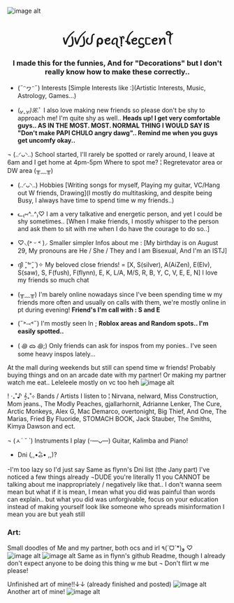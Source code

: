 ![image alt](https://github.com/Pleasant-Pearlescent/Pleasant-Pearlescent/blob/dd31057f3a9e253258b05dc34299f1bf3762f239/IMG_20250519_022251.jpg)
<h1 align="center">ꪜ꠸ꪜ꠸ᦔ ρꫀꪖ᥅ꪶꫀᦓᥴꫀꪀꪻ</h1>
<h3 align="center">I made this for the funnies, And for "Decorations" but I don't really know how to make these correctly..</h3>

- (˶ᵔヮᵔ˶) Interests [Simple Interests like :](Artistic Interests, Music, Astrology, Games...)

- (*ᴗ͈ˬᴗ͈)ꕤ*.ﾟ I also love making new friends so please don't be shy to approach me! I'm quite shy as well.. **Heads up! I get very comfortable guys.. AS IN THE MOST. MOST. NORMAL THING I WOULD SAY IS "Don't make PAPI CHULO angry dawg".. Remind me when you guys get uncomfy okay..**


 ¬ (..◜ᴗ◝..) School started, I'll rarely be spotted or rarely around, I leave at 6am and I get home at 4pm-5pm
 Where to spot me? ¦ Regretevator area or DW area (╥﹏╥)


- (..◜ᴗ◝..) Hobbies [Writing songs for myself, Playing my guitar, VC/Hang out W friends, Drawing](I mostly do multitasking, and despite being Busy, I always have time to spend time w my friends..)

- ᓚ₍⑅^..^₎♡ I am a very talkative and energetic person, and yet I could be shy sometimes.. [When I make friends, I mostly whisper to the person and ask them to sit with me when I do have the courage to do so..]

- ♡⸜(˃ ᵕ ˂ )⸝ Smaller simpler Infos about me : [My birthday is on August 29, My pronouns are He / She / They and I am Bisexual, And I'm an ISTJ]

- ദ്ദി ˉ͈̀꒳ˉ͈́ )✧ My beloved close friends! = [X, S(silver), A(AiZen), E(Elv), S(saw), S, F(fush), F(flynn), E, K, L/A, M/S, R, B, Y, C, V, E, E, N] I love my friends so much chat

- (╥﹏╥) I'm barely online nowadays since I've been spending time w my friends more often and usually on calls with them, we're mostly online in pt during evening! **Friend's I'm call with : S and E**

- (˶˃⤙˂˶) I'm mostly seen In ; **Roblox areas and Random spots.. I'm easily spotted..**
- ( ꩜ ᯅ ꩜;)⁭ ⁭Only friends can ask for inspos from my ponies.. I've seen some heavy inspos lately...

At the mall during weekends but still can spend time w friends! Probably buying things and on an arcade date with my partner! Or making my partner watch me eat.. Leleleele mostly on vc too heh
![image alt](https://github.com/Tension-Perfection/Tension-perfection/blob/65c1f2265bf5385ac017e5b82210179a3887456d/IMG_20250331_124950.jpg) 

! ‧₊˚♪ 𝄞₊˚⊹ Bands / Artists I listen to ¦ Nirvana, nelward, Miss Construction, Mom jeans., The Modly Peaches, gjallarhornit, Adrianne Lenker, The Cure, Arctic Monkeys, Alex G, Mac Demarco, overtonight, Big Thief, And One, The Marias, Fried By Fluoride, STOMACH BOOK, Jack Stauber, The Smiths, Kimya Dawson and ect.

¬ (ㅅ´ ˘ `) Instruments I play (ᵕ—ᴗ—) Guitar, Kalimba and Piano!

- Dni (,,•᷄‎ࡇ•᷅ ,,)?

-I'm too lazy so I'd just say Same as flynn's Dni list (the Jany part)
I've noticed a few things already  ¬DUDE you're literally 11 you CANNOT be talking about me inappropriately / negatively like that.. I don't wanna seem mean but what if it is mean, I mean what you did was painful than words can explain.. but what you did was unforgivable, focus on your education instead of making yourself look like someone who spreads misinformation I mean you are but yeah still

<h3 align="left">Art:</h3>
<p align="left">
</p>

Small doodles of Me and my partner, both ocs and irl ٩(ˊᗜˋ*)و ♡
![image alt](https://github.com/Tension-Perfection/Tension-perfection/blob/c90644364b3b5f01c6ee2bcf90bedf5b77cf3737/IMG_20250611_160321.jpg)
![image alt](https://github.com/Tension-Perfection/Tension-perfection/blob/c90644364b3b5f01c6ee2bcf90bedf5b77cf3737/IMG_20250611_160310.jpg) 
Same as in flynn's github Readme, though I already don't expect anyone to be doing this thing w me but ¬ Don't flirt w me please!

Unfinished art of mine!!↓↓ (already finished and posted) 
![image alt](https://github.com/Pleasant-Pearlescent/Pleasant-Pearlescent/blob/afe320eb8b64c2f0a7bcf9e269789223528b6004/HiPaint_1747495111231.jpg)
Another art of mine!
![image alt](https://github.com/Tension-Perfection/Tension-perfection/blob/a6c5dc950bbd8f510c4977560ecc517e983f00b7/Screenshot_20250526_141242_com_aige_hipaint_DrawMainUI_edit_1239905525602846.jpg)


<!--
**Tension-Perfection/Tension-perfection** is a ✨ _special_ ✨ repository because its `README.md` (this file) appears on your GitHub profile.

Here are some ideas to get you started:

- 🔭 I’m currently working on ...
- 🌱 I’m currently learning ...
- 👯 I’m looking to collaborate on ...
- 🤔 I’m looking for help with ...
- 💬 Ask me about ...
- 📫 How to reach me: ...
- 😄 Pronouns: ...
- ⚡ Fun fact: ...
-->
